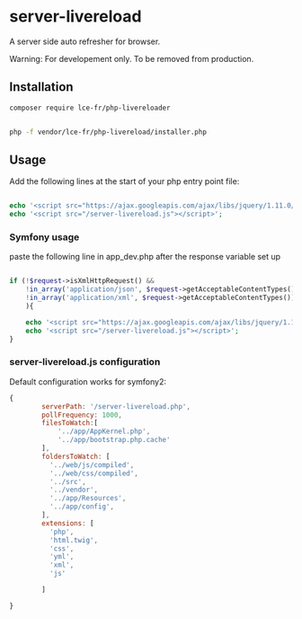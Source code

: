 # server-livereload
A server side auto refresher for browser.

Warning: For developement only. To be removed from production.

Installation
------------
```bash
composer require lce-fr/php-livereloader 


php -f vendor/lce-fr/php-livereload/installer.php
```

Usage
-----


Add the following lines at the start of your php entry point file:

```php

echo '<script src="https://ajax.googleapis.com/ajax/libs/jquery/1.11.0/jquery.min.js"></script>';  
echo '<script src="/server-livereload.js"></script>';

```

### Symfony usage ###

paste the following line in app_dev.php after the response variable set up 


```php

if (!$request->isXmlHttpRequest() &&
    !in_array('application/json', $request->getAcceptableContentTypes()) &&
    !in_array('application/xml', $request->getAcceptableContentTypes())    
    ){

    echo '<script src="https://ajax.googleapis.com/ajax/libs/jquery/1.11.0/jquery.min.js"></script>';  
    echo '<script src="/server-livereload.js"></script>';
}


```

### server-livereload.js configuration

Default configuration works for symfony2:


```javascript
{
        serverPath: '/server-livereload.php',
        pollFrequency: 1000,
        filesToWatch:[
            '../app/AppKernel.php',
            '../app/bootstrap.php.cache'          
        ],
        foldersToWatch: [    
          '../web/js/compiled',
          '../web/css/compiled',
          '../src',
          '../vendor',
          '../app/Resources',
          '../app/config',
        ],
        extensions: [
          'php',
          'html.twig',
          'css',
          'yml',
          'xml',
          'js'

        ]

}



```

